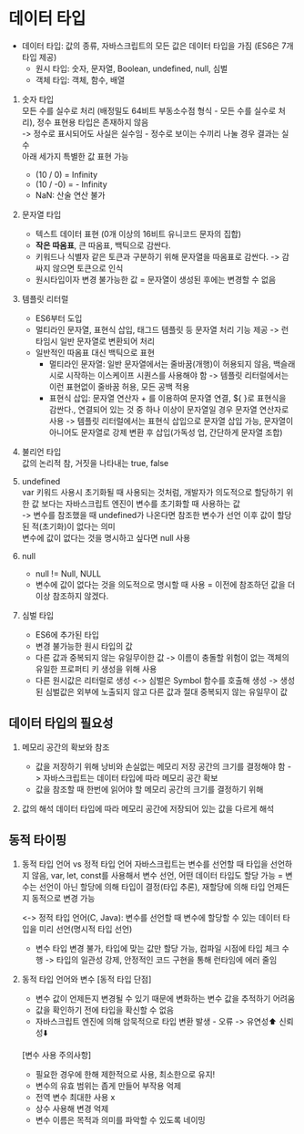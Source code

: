 # 데이터 타입

* 데이터 타입: 값의 종류, 자바스크립트의 모든 값은 데이터 타입을 가짐 (ES6은 7개 타입 제공)
  - 원시 타입: 숫자, 문자열, Boolean, undefined, null, 심벌
  - 객체 타입: 객체, 함수, 배열
 
1. 숫자 타입  
   모든 수를 실수로 처리 (배정밀도 64비트 부동소수점 형식 - 모든 수를 실수로 처리), 정수 표현용 타입은 존재하지 않음  
   -> 정수로 표시되어도 사실은 실수임 - 정수로 보이는 수끼리 나눌 경우 결과는 실수  
   아래 세가지 특별한 값 표현 가능
   - (10 / 0) = Infinity
   - (10 / -0) = - Infinity
   - NaN: 산술 연산 불가

1. 문자열 타입
   - 텍스트 데이터 표현 (0개 이상의 16비트 유니코드 문자의 집합)
   - **작은 따옴표**, 큰 따옴표, 백틱으로 감싼다.
   - 키워드나 식별자 같은 토큰과 구분하기 위해 문자열을 따옴표로 감싼다. -> 감싸지 않으면 토큰으로 인식
   - 원시타입이자 변경 불가능한 값 = 문자열이 생성된 후에는 변경할 수 없음
  
1. 템플릿 리터럴
   - ES6부터 도입
   - 멀티라인 문자열, 표현식 삽입, 태그드 템플릿 등 문자열 처리 기능 제공 -> 런타임시 일반 문자열로 변환되어 처리
   - 일반적인 따옴표 대신 백틱으로 표현
     - 멀티라인 문자열: 일반 문자열에서는 줄바꿈(개행)이 허용되지 않음, 백슬래시로 시작하는 이스케이프 시퀀스를 사용해야 함 -> 템플릿 리터럴에서는 이런 표현없이 줄바꿈 허용, 모든 공백 적용
     - 표현식 삽입: 문자열 연산자 + 를 이용하여 문자열 연결, ${ }로 표현식을 감싼다., 연결되어 있는 것 중 하나 이상이 문자열일 경우 문자열 연산자로 사용 -> 템플릿 리터럴에서는 표현식 삽입으로 문자열 삽입 가능, 문자열이 아니어도 문자열로 강제 변환 후 삽입(가독성 업, 간단하게 문자열 조합)

1. 불리언 타입  
   값의 논리적 참, 거짓을 나타내는 true, false

1. undefined    
   var 키워드 사용시 초기화될 때 사용되는 것처럼, 개발자가 의도적으로 할당하기 위한 값 보다는 자바스크립트 엔진이 변수를 초기화할 때 사용하는 값  
   -> 변수를 참조했을 때 undefined가 나온다면 참조한 변수가 선언 이후 값이 할당된 적(초기화)이 없다는 의미  
   변수에 값이 없다는 것을 명시하고 싶다면 null 사용

1. null
   - null != Null, NULL  
   - 변수에 값이 없다는 것을 의도적으로 명시할 때 사용 = 이전에 참조하던 값을 더이상 참조하지 않겠다.

1. 심벌 타입
   - ES6에 추가된 타입
   - 변경 불가능한 원시 타입의 값
   - 다른 값과 중복되지 않는 유일무이한 값 -> 이름이 충돌할 위험이 없는 객체의 유일한 프로퍼티 키 생성을 위해 사용   
   - 다른 원시값은 리터럴로 생성 <-> 심벌은 Symbol 함수를 호출해 생성 -> 생성된 심벌값은 외부에 노출되지 않고 다른 값과 절대 중복되지 않는 유일무이 값

  
## 데이터 타입의 필요성
1. 메모리 공간의 확보와 참조    
   - 값을 저장하기 위해 낭비와 손실없는 메모리 저장 공간의 크기를 결정해야 함 -> 자바스크립트는 데이터 타입에 따라 메모리 공간 확보
   - 값을 참조할 때 한번에 읽어야 할 메모리 공간의 크기를 결정하기 위해
   
1. 값의 해석
   데이터 타입에 따라 메모리 공간에 저장되어 있는 값을 다르게 해석


## 동적 타이핑

1. 동적 타입 언어 vs 정적 타입 언어
   자바스크립트는 변수를 선언할 때 타입을 선언하지 않음, var, let, const를 사용해서 변수 선언, 어떤 데이터 타입도 할당 가능
   = 변수는 선언이 아닌 할당에 의해 타입이 결정(타입 추론), 재할당에 의해 타입 언제든지 동적으로 변경 가능

   <-> 정적 타입 언어(C, Java): 변수를 선언할 때 변수에 할당할 수 있는 데이터 타입을 미리 선언(명시적 타입 선언)
   - 변수 타입 변경 불가, 타입에 맞는 값만 할당 가능, 컴파일 시점에 타입 체크 수행 -> 타입의 일관성 강제, 안정적인 코드 구현을 통해 런타임에 에러 줄임
  
1. 동적 타입 언어와 변수
   [동적 타입 단점]
     - 변수 값이 언제든지 변경될 수 있기 때문에 변화하는 변수 값을 추적하기 어려움
     - 값을 확인하기 전에 타입을 확신할 수 없음
     - 자바스크립트 엔진에 의해 암묵적으로 타입 변환 발생 - 오류
     -> 유연성⬆️ 신뢰성⬇️
   
   [변수 사용 주의사항]
     - 필요한 경우에 한해 제한적으로 사용, 최소한으로 유지!
     - 변수의 유효 범위는 좁게 만들어 부작용 억제
     - 전역 변수 최대한 사용 x
     - 상수 사용해 변경 억제
     - 변수 이름은 목적과 의미를 파악할 수 있도록 네이밍


